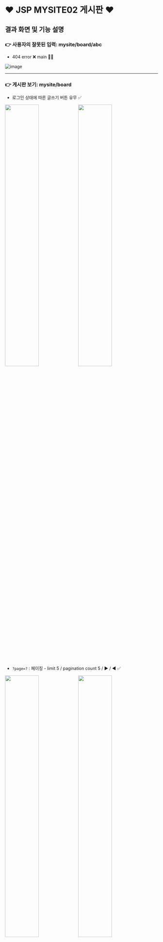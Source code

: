 
# ❤️ JSP MYSITE02 게시판 ❤️

## 결과 화면 및 기능 설명

### 👉 사용자의 잘못된 입력: mysite/board/abc 

- 404 error ❌ main 🙆‍♀️

![image](https://github.com/talkingOrange/mysite/assets/88815795/e07924a9-6c65-4c1a-b352-319733de6280)

---

### 👉 게시판 보기: mysite/board


- 로그인 상태에 따른 글쓰기 버튼 유무 ✅

<img src="https://github.com/talkingOrange/mysite/assets/88815795/3ce54163-a743-45fb-8612-cea990830f68" width="47%">
<img src="https://github.com/talkingOrange/mysite/assets/88815795/b3574242-5acb-484f-88c0-a0829049007c" width="47%">


- `?page=?` : 페이징 - limit 5 / pagination count 5 / ▶ / ◀ ✅ 

<img src="https://github.com/talkingOrange/mysite/assets/88815795/51dba298-8b43-4d61-959a-acb9e59af8ba" width="47%">
<img src="https://github.com/talkingOrange/mysite/assets/88815795/12e1efda-5943-41f2-830f-867b538ced45" width="47%">
<img src="https://github.com/talkingOrange/mysite/assets/88815795/428a216f-2a94-4b70-a705-ac06f983d925" width="47%">
<img src="https://github.com/talkingOrange/mysite/assets/88815795/c9d5fc2b-09d8-4b12-8bee-b8130206f00c" width="47%">

- 답글 / 조회수 ✅

<img src="https://github.com/talkingOrange/mysite/assets/88815795/d7df268a-ef4a-4141-ad66-270d20aa0ee4" width="95%">


---

#### 👉 글 보기: mysite/board?a=view&no=?

- 로그인 상태에 따른 답글달기 버튼 유무 ✅

<img src="https://github.com/talkingOrange/mysite/assets/88815795/72d38fcc-9f7e-436b-8c05-d563a3822359" width="47%">
<img src="https://github.com/talkingOrange/mysite/assets/88815795/2fb28997-8a5b-46de-b653-1e8c3757dd80" width="47%">


- 내 글 유무에 따른 글수정 버튼 유무 ✅

<img src="https://github.com/talkingOrange/mysite/assets/88815795/fd4b847c-8e18-42a2-b6ab-bf89ab9ca69b" width="47%">
<img src="https://github.com/talkingOrange/mysite/assets/88815795/037b11ce-c652-4d44-bbd0-9d27035e2acb" width="47%">


---

#### 👉 글 쓰기: mysite/board?a=writeform

- 등록 버튼 클릭 시, /board 페이지로 이동 후 작성글 확인 ✅

<img src="https://github.com/talkingOrange/mysite/assets/88815795/7047dd6e-4d2e-4079-861b-020392e2b156" width="47%">
<img src="https://github.com/talkingOrange/mysite/assets/88815795/7df912cf-524e-49bf-86c7-74422b7b6a5d" width="47%">

- 취소 버튼 클릭 시, /board 페이지로 이동 ✅

<img src="https://github.com/talkingOrange/mysite/assets/88815795/8cab109f-3b34-49d5-8f97-6872c222fe36" width="47%">
<img src="https://github.com/talkingOrange/mysite/assets/88815795/1006cecf-b748-48fd-b764-815429b2c3fb" width="47%">


---

#### 👉 답글 달기: mysite/board?a=writeform&no=?


- 등록 버튼 클릭 시, /board 페이지로 이동 후 작성글 확인 ✅

  (+) 답글, 답답글, 답답답글... 가능

<img src="https://github.com/talkingOrange/mysite/assets/88815795/784a17ec-4b53-43fa-b125-e507228353ce" width="47%">
<img src="https://github.com/talkingOrange/mysite/assets/88815795/3354ecf1-61ea-4c20-a81b-a429291c9b9c" width="47%">

- 취소 버튼 클릭 시, /board 페이지로 이동 ✅
 
---

#### 👉 글 수정: mysite/board?a=modifyform&no=?


- 수정 버튼 클릭 시, /board?a=modify&no=? 페이지로 이동 후 수정글 확인 ✅

<img src="https://github.com/talkingOrange/mysite/assets/88815795/c26a7795-2acb-45e0-b065-b45a116154aa" width="47%">
<img src="https://github.com/talkingOrange/mysite/assets/88815795/c00a931c-754b-4269-989b-0891d434de1d" width="47%">

- 취소 버튼 클릭 시, /board?a=view&no=? 페이지로 이동 ✅
 
---

#### 👉 글 삭제: mysite/board?page=?

- 해당 사용자에게만 삭제 버튼 생성 ✅

<img src="https://github.com/talkingOrange/mysite/assets/88815795/dd55573c-cd2e-42d2-bef5-7cedf98d97ff" width="95%">

- 삭제하기 ✅

![삭제gif](https://github.com/talkingOrange/mysite/assets/88815795/a6bfa771-0174-4152-bc91-d720f3068362)



